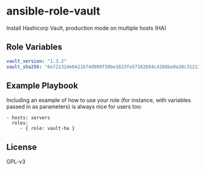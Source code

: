 ansible-role-vault
=========

Install Hashicorp Vault, production mode on multiple hosts (HA)

Role Variables
--------------

```yaml
vault_version: "1.3.2"
vault_sha256: "6e72132de0421b74d909f50be1823fe57182694c4268ba9a38c31213d9497ec9"
```

Example Playbook
----------------

Including an example of how to use your role (for instance, with variables passed in as parameters) is always nice for users too:

    - hosts: servers
      roles:
         - { role: vault-ha }

License
-------

GPL-v3

